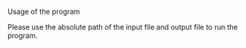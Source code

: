 Usage of the program


Please use the absolute path of the input file and output file to run the program.

